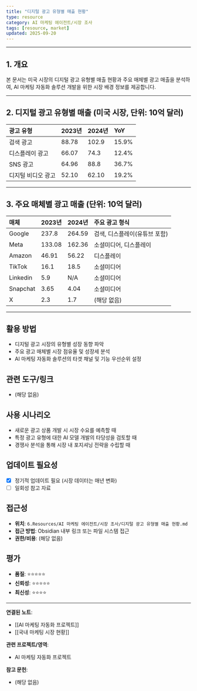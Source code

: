 ```yaml
---
title: "디지털 광고 유형별 매출 현황"
type: resource
category: AI 마케팅 에이전트/시장 조사
tags: [resource, market]
updated: 2025-09-20
---
```



---

## 1. 개요

본 문서는 미국 시장의 디지털 광고 유형별 매출 현황과 주요 매체별 광고 매출을 분석하여, AI 마케팅 자동화 솔루션 개발을 위한 시장 배경 정보를 제공합니다.

---

## 2. 디지털 광고 유형별 매출 (미국 시장, 단위: 10억 달러)

| 광고 유형 | 2023년 | 2024년 | YoY |
| :--- | :--- | :--- | :--- |
| 검색 광고 | 88.78 | 102.9 | 15.9% |
| 디스플레이 광고 | 66.07 | 74.3 | 12.4% |
| SNS 광고 | 64.96 | 88.8 | 36.7% |
| 디지털 비디오 광고 | 52.10 | 62.10 | 19.2% |

---

## 3. 주요 매체별 광고 매출 (단위: 10억 달러)

| 매체 | 2023년 | 2024년 | 주요 광고 형식 |
| :--- | :--- | :--- | :--- |
| Google | 237.8 | 264.59 | 검색, 디스플레이(유튜브 포함) |
| Meta | 133.08 | 162.36 | 소셜미디어, 디스플레이 |
| Amazon | 46.91 | 56.22 | 디스플레이 |
| TikTok | 16.1 | 18.5 | 소셜미디어 |
| Linkedin | 5.9 | N/A | 소셜미디어 |
| Snapchat | 3.65 | 4.04 | 소셜미디어 |
| X | 2.3 | 1.7 | (해당 없음) |

---

## 활용 방법
<!-- 이 자료를 어떻게 활용할 수 있는가? -->
- 디지털 광고 시장의 유형별 성장 동향 파악
- 주요 광고 매체별 시장 점유율 및 성장세 분석
- AI 마케팅 자동화 솔루션의 타겟 채널 및 기능 우선순위 설정

## 관련 도구/링크
<!-- 관련된 도구, 웹사이트, 링크들 -->
- (해당 없음)

## 사용 시나리오
<!-- 어떤 상황에서 이 자료가 유용할 것인가? -->
- 새로운 광고 상품 개발 시 시장 수요를 예측할 때
- 특정 광고 유형에 대한 AI 모델 개발의 타당성을 검토할 때
- 경쟁사 분석을 통해 시장 내 포지셔닝 전략을 수립할 때

## 업데이트 필요성
<!-- 이 자료가 시간이 지나면 업데이트가 필요한가? -->
- [x] 정기적 업데이트 필요 (시장 데이터는 매년 변화)
- [ ] 일회성 참고 자료

## 접근성
<!-- 이 자료에 어떻게 접근할 수 있는가? -->
- **위치**: `6.Resources/AI 마케팅 에이전트/시장 조사/디지털 광고 유형별 매출 현황.md`
- **접근 방법**: Obsidian 내부 링크 또는 파일 시스템 접근
- **권한/비용**: (해당 없음)

## 평가
<!-- 이 자료의 품질이나 신뢰성에 대한 평가 -->
- **품질**: ⭐⭐⭐⭐⭐
- **신뢰성**: ⭐⭐⭐⭐⭐
- **최신성**: ⭐⭐⭐⭐

---

**연결된 노트**:
- [[AI 마케팅 자동화 프로젝트]]
- [[국내 마케팅 시장 현황]]

**관련 프로젝트/영역**:
- AI 마케팅 자동화 프로젝트

**참고 문헌**:
- (해당 없음)
